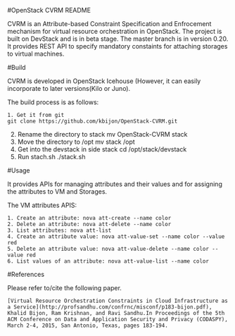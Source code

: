 #OpenStack CVRM README

CVRM is an Attribute-based Constraint Specification and Enfrocement mechanism for virtual resource orchestration in OpenStack. 
The project is built on DevStack and is in beta stage. The master branch is in version 0.20. It provides  REST API  to specify mandatory constaints for attaching storages to virtual machines. 

#Build

CVRM is developed in OpenStack Icehouse (However, it can easily incorporate to later versions(Kilo or Juno).

The build process is as follows:

    1. Get it from git
    git clone https://github.com/kbijon/OpenStack-CVRM.git

2. Rename the directory to stack 
    mv OpenStack-CVRM stack
3. Move the directory to /opt
    mv stack /opt
4. Get into the devstack  in side stack
    cd /opt/stack/devstack
5. Run stach.sh 
    ./stack.sh


#Usage

It provides APIs for managing  attributes and  their values and for assigning the attributes to VM and Storages.

The VM attributes APIS:

    1. Create an attribute: nova att-create --name color
    2. Delete an attribute: nova att-delete --name color
    3. List attributes: nova att-list 
    4. Create an attribute value: nova att-value-set --name color --value red
    5. Delete an attribute value: nova att-value-delete --name color --value red
    6. List values of an attribute: nova att-value-list --name color


#References

Please refer to/cite the following paper.

    [Virtual Resource Orchestration Constraints in Cloud Infrastructure as a Service](http://profsandhu.com/confrnc/misconf/p183-bijon.pdf), Khalid Bijon, Ram Krishnan, and Ravi Sandhu.In Proceedings of the 5th ACM Conference on Data and Application Security and Privacy (CODASPY), March 2-4, 2015, San Antonio, Texas, pages 183-194.
